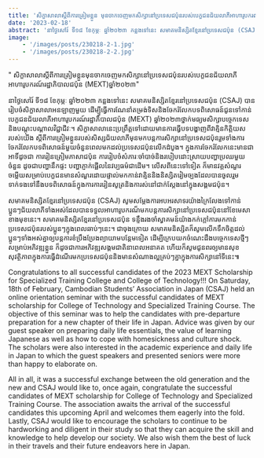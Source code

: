 ```yaml
---
title: 'សិក្ខាសាលា​ស្តីពីការត្រៀមខ្លួន​ មុនចាកចេញមកសិក្សានៅប្រទេសជប៉ុនរបស់បេក្ខជនជ័យលាភីអាហារូបករណ៍រដ្ឋាភិបាលជប៉ុន (MEXT)​ ឆ្នាំ​២០២៣'
date: '2023-02-18'
abstract: 'នាថ្ងៃសៅរ៍ ទី១៨ ខែកុម្ភៈ ឆ្នាំ២០២៣ កន្លងទៅ​នេះ សមាគមនិស្សិតខ្មែរនៅប្រទេសជប៉ុន (CSAJ) បានរៀបចំសិក្ខាសាលាអនឡាញ​មួយ​ ដេីម្បី្វធ្វេីការណែនាំ​តម្រង់ទិស​ និងចែករំលែកបទពិសោធន៍ជូនទៅកាន់បេក្ខជនជ័យលាភីអាហារូបករណ៍រដ្ឋាភិបាលជប៉ុន (MEXT)​ ឆ្នាំ​២០២៣​ ថ្នាក់​​មធ្យម​សិក្សា​បច្ចេកទេស​​ និងបណ្តុះបណ្តាលវិជ្ជាជីវៈ។ '
image: 
    - '/images/posts/230218-2-1.jpg'
    - '/images/posts/230218-2-2.jpg'
---
```


"​ សិក្ខាសាលា​ស្តីពីការត្រៀមខ្លួន​ មុនចាកចេញមកសិក្សានៅប្រទេសជប៉ុនរបស់បេក្ខជនជ័យលាភីអាហារូបករណ៍រដ្ឋាភិបាលជប៉ុន (MEXT)​ ឆ្នាំ​២០២៣"​

នាថ្ងៃសៅរ៍ ទី១៨ ខែកុម្ភៈ ឆ្នាំ២០២៣ កន្លងទៅ​នេះ សមាគមនិស្សិតខ្មែរនៅប្រទេសជប៉ុន (CSAJ) បានរៀបចំសិក្ខាសាលាអនឡាញ​មួយ​ ដេីម្បី្វធ្វេីការណែនាំ​តម្រង់ទិស​ និងចែករំលែកបទពិសោធន៍ជូនទៅកាន់បេក្ខជនជ័យលាភីអាហារូបករណ៍រដ្ឋាភិបាលជប៉ុន (MEXT)​ ឆ្នាំ​២០២៣​ ថ្នាក់​​មធ្យម​សិក្សា​បច្ចេកទេស​​ និងបណ្តុះបណ្តាលវិជ្ជាជីវៈ។ 
សិក្ខា​សាលា​នេះ​ ប្រព្រឹត្ត​ទៅដោយមានការធ្វេីបទបង្ហាញពីវាគ្មិនកិត្តិយសរបស់យេីង ស្តីពីការត្រៀមខ្លួន​របស់សិស្សជ័យលាភី​ មុនមកបន្តការសិក្សានៅប្រទេសជប៉ុន​ រួមទាំងការចែករំលែកបទពិសោធន៍មួយចំនួនពេលមកដល់ប្រទេសជប៉ុនលេីកដំបូង។ ក្នុងការចែករំលែកនេះ​ មានជាអាទិ៍ដូចជា​ ការរៀនត្រៀមភាសាជប៉ុន​ ការរៀបចំសំភារៈចាំបាច់​ និងរបៀបដោះស្រាយបញ្ហាប្រឈមួយចំនួន​​ ដូចជា​បញ្ហានឹកផ្ទះ​ បញ្ហា​ភ្ញាក់ផ្អើល​នៃវប្បធម៌ជាដេីម។  លេីសពីនេះទៅទៀត​ ក៏មានវគ្គសំណួរចម្លេីយសម្រាប់បេក្ខជនមានសំណួរដោយផ្ទាល់មកកាន់វាគ្មិន​ និង​និស្សិតរៀមច្បង​ដែលបានចូលរួម​ទាក់ទងទៅនឹងបទពិសោធន៍ក្នុងការការរៀនសូត្រ​ និងការស់នៅជាក់ស្តែងនៅក្នុងសង្គមជប៉ុន។ 

សមាគមនិស្សិតខ្មែរនៅប្រទេសជប៉ុន (CSAJ)  សូម​សម្ដែង​ការអបអរសាទរយ៉ាងក្រៃលែង​ ទៅកាន់ប្អូនៗជ័យលាភីទាំងអស់ដែលបានទទួលអាហារូបករណ៏មកបន្តការសិក្សានៅប្រទេសជប៉ុននៅខែមេសាខាងមុខនេះ។ សមាគម​និស្សិត​ខ្មែរ​នៅ​ប្រទេស​ជប៉ុន​ ​ទន្ទឹង​រងចាំ​ស្វាគមន៍យ៉ាងកក់ក្តៅ​ ការមកកាន់ប្រទេសជប៉ុនរបស់ប្អូនៗក្នុងពេលឆាប់ៗនេះ។ 
ជាចុងក្រោយ​ សមាគម​និស្សិត​ ​ក៏​សូមលើកទឹកចិត្តដល់ប្អូនៗទាំងអស់គ្នាឲ្យបន្តការខំប្រឹងប្រែងព្យាយាមបន្តែមទៀត ដេីម្បីក្រេបយកចំណេះដឹង​ បច្ចេកទេស​ថ្មីៗសម្រាប់អភិវឌ្ឍខ្លួន​ ក៏ដូចជាការអភិវឌ្ឍសង្គមជាតិនាពេលអនាគត ហើយ​ក៏​សូមជូនពរឲ្យមានសុខសុវត្ថិភាពក្នុងការធ្វេីដំណេីរមកប្រទេសជប៉ុន​ និងមានសំណាងល្អគ្រប់ៗគ្នាក្នុងការសិក្សានៅទីនេះ៕

Congratulations to all successful candidates of the 2023 MEXT Scholarship for Specialized Training College and College of Technology!!!
On Saturday,​18th of February, Cambodian Students’ Association in Japan (CSAJ) held an online orientation seminar with the successful candidates of MEXT scholarship for College of Technology and Specialized Training Course. The objective of this seminar was to help the candidates with pre-departure preparation for a new chapter of their life in Japan. Advice was given by our guest speaker on preparing daily life essentials, the value of learning Japanese as well as how to cope with homesickness and culture shock. The scholars were also interested in the academic experience and daily life in Japan to which the guest speakers and presented seniors were more than happy to elaborate on. 

All in all, it was a successful exchange between the old generation and the new and CSAJ would like to, once again, congratulate the successful candidates of MEXT scholarship for College of Technology and Specialized Training Course. The association awaits the arrival of the successful candidates this upcoming April and welcomes them eagerly into the fold. 
Lastly, CSAJ would like to encourage the scholars to continue to be hardworking and diligent in their study so that they can acquire the skill and knowledge to help develop our society. We also wish them the best of luck in their travels and their future endeavors here in Japan.